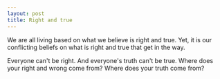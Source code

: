 ```yaml
---
layout: post
title: Right and true
---
```


We are all living based on what we believe is right and true. Yet, it is our conflicting beliefs on what is right and true that get in the way.

Everyone can't be right. And everyone's truth can't be true. Where does your right and wrong come from? Where does your truth come from?

